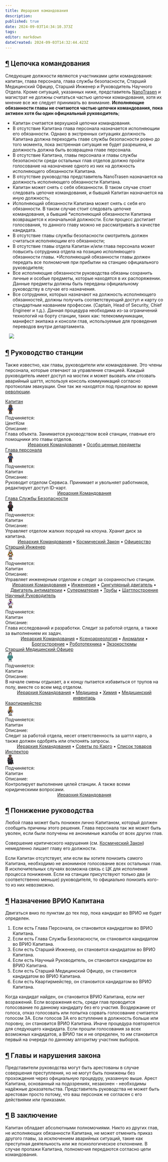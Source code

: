 ```yaml
---
title: Иерархия командования
description: 
published: true
date: 2024-09-03T14:34:10.373Z
tags: 
editor: markdown
dateCreated: 2024-09-03T14:32:44.423Z
---
```


<h2 id="цепочка-командования" class="toc-header"><a class="toc-anchor" href="#цепочка-командования">¶</a> Цепочка командования</h2>
<p>Следующие должности являются участниками цепи командования: капитан, глава персонала, глава службы безопасности, Старший Медицинский Офицер, Старший Инженер и Руководитель Научного Отдела. Кроме ситуаций, указанных ниже, представитель <a href="/backstory" class="is-internal-link is-valid-page">NanoTrasen</a> и магистрат не должны считаться частью цепочки командования, хотя их мнение все же следует принимать во внимание. <strong>Исполняющие обязанности главы не считаются частью цепочки командования, пока активен хотя бы один официальный руководитель</strong>;</p>
<ul>
  <li>Капитан считается верхушкой цепочки командования.</li>
  <li>В отсутствие Капитана глава персонала назначается исполняющим его обязанности. Однако в экстренных ситуациях должность Капитана должна переходить главе службы безопасности ровно до того момента, пока экстренная ситуация не будет разрешена, и должность должна быть возвращена главе персонала.</li>
  <li>В отсутствие Капитана, главы персонала и главы службы безопасности среди остальных глав отделов должно пройти голосование на назначение одного из них на должность исполняющего обязанности Капитана.</li>
  <li>В отсутствие руководства представитель NanoTrasen назначается на должность исполняющего обязанности Капитана.</li>
  <li>Капитан может снять с себя обязанности. В таком случае стоит следовать цепочке командования, и бывший Капитан назначается на иную должность;</li>
  <li>Исполняющий обязанности Капитана может снять с себя его обязанности. В таком случае стоит следовать цепочке командования, а бывший *исполняющий обязанности Капитана возвращается к изначальной должности. Если процесс достигает голосования, то данного главу можно не рассматривать в качестве кандидата.</li>
  <li>В отсутствие главы службы безопасности смотритель должен считаться исполняющим его обязанности;</li>
  <li>В отсутствие главы отдела Капитан и/или глава персонала может повысить сотрудника отдела на позицию исполняющего обязанности главы. *Исполняющий обязанности главы должен передать все полномочия при прибытии на станцию официального руководителя;</li>
  <li>Все исполняющие обязанности руководства обязаны сохранить личные и особые предметы, которые находятся в их распоряжении. Данные предметы должны быть переданы официальному руководству в случае его назначения.</li>
  <li>Все сотрудники, которых назначают на должность исполняющего обязанностей, должны получить соответствующий доступ и карту со стандартным названием профессии. (Captain, Head of Security, Chief Engineer и т.д.). Данная процедура необходима из-за ограничений технологий на борту станции, таких как: телекоммуникации, манифест экипажа и консоли глав, используемые для проведения переводов внутри департамента.</li>
</ul><div>

</div><div style="overflow-x: auto; margin: 12px"><img src="/guides/hierarchyofcommand/hierarchy_ss14" style="min-width:900px"></div>
<h2 id="руководство-станции" class="toc-header"><a class="toc-anchor" href="#руководство-станции">¶</a> Руководство станции</h2>
<p>Также известно, как главы, руководители или командование. Это члены персонала, которые отвечают за управление станцией. Каждый руководитель имеет доступ на мостик и может вызвать или отозвать аварийный шаттл, используя консоль коммуникаций согласно протоколам эвакуации. Они так же находятся под прицелом во время <a href="/roles/revolution" class="is-internal-link is-valid-page">революции</a>.</p><div>

</div><div class="rolescontainer">

  <div class="role">
    <div class="rolename"><a href="/roles/captain" class="custom-link is-internal-link is-valid-page">Капитан</a></div>
    <div class="roleimg"><img src="/roles/captain.png"></div>
    <div class="roleheadlabel">Подчиняется:</div>
    <div class="rolehead">ЦентКом</div>
    <div class="roledesclabel">Описание:</div>  
    <div class="roledesc">Глава объекта. Занимается руководством всей станции, главные его помощники это главы отделов.<br> <center><a href="/guides/hierarchyofcommand" title="Иерархия Командования" class="is-internal-link is-valid-page">Иерархия Командования</a> • <a href="/guides/especiallyvaluableitems" title="Особо ценные предметы" class="is-internal-link is-valid-page">Особо ценные предметы</a></center></div>  
  </div>
</div><div>

</div><div class="rolescontainer">

  <div class="role">
    <div class="rolename"><a href="/roles/headofpersonnel" class="custom-link is-internal-link is-valid-page">Глава персонала</a></div>
    <div class="roleimg"><img src="/roles/headofpersonnel.png"></div>
    <div class="roleheadlabel">Подчиняется:</div>
    <div class="rolehead">Капитан</div>
    <div class="roledesclabel">Описание:</div>  
    <div class="roledesc">Руководит отделом Сервиса. Принимает и увольняет работников, редактирует доступ ID-карт.<br> <center><a href="/guides/hierarchyofcommand" title="Иерархия Командования" class="is-internal-link is-valid-page">Иерархия Командования</a></center></div>  
  </div>    

  <div class="role">
    <div class="rolename"><a href="/roles/headofsecurity" class="custom-link is-internal-link is-valid-page">Глава Службы Безопасности</a></div>
    <div class="roleimg"><img src="/roles/headofsecurity.png"></div>
    <div class="roleheadlabel">Подчиняется:</div>
    <div class="rolehead">Капитан</div>
    <div class="roledesclabel">Описание:</div>  
    <div class="roledesc">Управляет отделом жалких породий на клоуна. Хранит диск за капитана.<br> <center><a href="/guides/hierarchyofcommand" class="is-internal-link is-valid-page">Иерархия Командования</a> • <a href="/spacelaw" class="is-internal-link is-valid-page">Космический Закон</a> • <a href="/guides/officership" class="is-internal-link is-valid-page">Офицерство</a></center></div>  
  </div>

  <div class="role">
    <div class="rolename"><a href="/roles/chiefengineer" class="custom-link is-internal-link is-valid-page">Старший Инженер</a></div>
    <div class="roleimg"><img src="/roles/chiefengineer.png"></div>
    <div class="roleheadlabel">Подчиняется:</div>
    <div class="rolehead">Капитан</div>
    <div class="roledesclabel">Описание:</div>  
    <div class="roledesc">Управляет инженерным отделом и следит за сохранностью станции.<br> <center><a href="/guides/hierarchyofcommand" class="is-internal-link is-valid-page">Иерархия Командования</a> • <a href="/guides/engineering" title="Инженерия" class="is-internal-link is-valid-page">Инженерия</a> • <a href="/guides/singularengine" title="Сингулярный двигатель" class="is-internal-link is-valid-page">Сингулярный двигатель</a> • <a href="/guides/antimatterengine" title="Двигатель антиматерии" class="is-internal-link is-valid-page">Двигатель антиматерии</a> • <a href="/guides/supermatter" title="Суперматерия" class="is-internal-link is-valid-page">Суперматерия</a> • <a href="/guides/pipes" title="Трубы" class="is-internal-link is-valid-page">Трубы</a> • <a href="/guides/shuttlebuilding" title="Шаттлостроение" class="is-internal-link is-valid-page">Шаттлостроение</a></center></div>  
  </div>

  <div class="role">
    <div class="rolename"><a href="/roles/researchdirector" class="custom-link is-internal-link is-valid-page">Научный Руководитель</a></div>
    <div class="roleimg"><img src="/roles/researchdirector.png"></div>
    <div class="roleheadlabel">Подчиняется:</div>
    <div class="rolehead">Капитан</div>
    <div class="roledesclabel">Описание:</div>  
    <div class="roledesc">Глава исследований и разработки. Следит за работой отдела, а также за выполнением их задач.<br> <center><a href="/guides/hierarchyofcommand" class="is-internal-link is-valid-page">Иерархия Командования</a> • <a href="/guides/xenoarcheology" class="is-internal-link is-valid-page">Ксеноархеология</a> • <a href="/guides/anomalousresearch" class="is-internal-link is-valid-page">Аномалии</a> • <a href="/guides/borgcreating" class="is-internal-link is-valid-page">Боргостроение</a> • <a href="/guides/robotics" class="is-internal-link is-valid-page">Робототехника</a> • <a href="/guides/exosuits" class="is-internal-link is-valid-page">Экзокостюмы</a></center></div>  
  </div>  

  <div class="role">
    <div class="rolename"><a href="/roles/chiefmedicalofficer" class="custom-link is-internal-link is-valid-page">Старший Медицинский Офицер</a></div>
    <div class="roleimg"><img src="/roles/chiefmedicalofficer.png"></div>
    <div class="roleheadlabel">Подчиняется:</div>
    <div class="rolehead">Капитан</div>
    <div class="roledesclabel">Описание:</div>  
    <div class="roledesc">В начале смены отдыхает, а к концу пытается избавиться от трупов на полу, вместе со всем мед отделом.<br> <center><a href="/guides/hierarchyofcommand" class="is-internal-link is-valid-page">Иерархия Командования</a> • <a href="/guides/medicine" title="Медицина" class="is-internal-link is-valid-page">Медицина</a> • <a href="/guides/chemistry" title="Химия" class="is-internal-link is-valid-page">Химия</a> • <a href="/guides/medicalequipment" title="Медицинский инвентарь" class="is-internal-link is-valid-page">Медицинский инвентарь</a></center></div>  
  </div> 

  <div class="role">
    <div class="rolename"><a href="/roles/quartermaster" class="custom-link is-internal-link is-valid-page">Квартирмейстер</a></div>
    <div class="roleimg"><img src="/roles/quartermaster.png"></div>
    <div class="roleheadlabel">Подчиняется:</div>
    <div class="rolehead">Капитан</div>
    <div class="roledesclabel">Описание:</div>  
    <div class="roledesc">Следит за работой отдела, несет ответственность за шаттл карго, а также должен одобрять или отклонять запросы.<br> <center><a href="/guides/hierarchyofcommand" class="is-internal-link is-valid-page">Иерархия Командования</a> • <a href="/guides/workincargo" class="is-internal-link is-invalid-page">Советы по Карго</a> • <a href="/guides/listofproducts" class="is-internal-link is-valid-page">Список товаров</a></center></div>  
  </div> 

  <div class="role">
    <div class="rolename"><a href="/roles/inspector" class="custom-link is-internal-link is-valid-page">Инспектор</a></div>
    <div class="roleimg"><img src="/roles/inspector.png"></div>
    <div class="roleheadlabel">Подчиняется:</div>
    <div class="rolehead">Капитан</div>
    <div class="roledesclabel">Описание:</div>  
    <div class="roledesc">Контролирует выполнение целей станции. А также всеми юридическими вопросами.<br> <center><a href="/guides/hierarchyofcommand" title="Иерархия Командования" class="is-internal-link is-valid-page">Иерархия Командования</a></center></div>  
  </div> 

</div><div>



</div><h2 id="понижение-руководства" class="toc-header"><a class="toc-anchor" href="#понижение-руководства">¶</a> Понижение руководства</h2>
<p>Любой глава может быть понижен лично Капитаном, который должен сообщить причины этого решения. Глава персонала так же может быть уволен, если были получены не анонимные жалобы от всех других глав.</p>
<p>Совершение критического нарушения (см. <a href="/spacelaw" class="is-internal-link is-valid-page">Космический Закон</a>) немедленно лишает главу его должности.</p>
<p>Если Капитан отсутствует, или если вы хотите понизить самого Капитана, необходимо не анонимное голосование всех остальных глав. В исключительных случаях возможна связь с ЦК для исполнения процесса понижения. Если на станции присутствуют только два (и соответственно меньше) руководителя, то официально понизить кого-то из них невозможно.</p>
<h2 id="назначение-врио-капитана" class="toc-header"><a class="toc-anchor" href="#назначение-врио-капитана">¶</a> Назначение ВРИО Капитана</h2>
<p>Двигаться вниз по пунктам до тех пор, пока кандидат во ВРИО не будет определен.</p>
<ol>
  <li>Если есть Глава Персонала, он становится кандидатом во ВРИО Капитана.</li>
  <li>Если есть Глава Службы Безопасности, он становится кандидатом во ВРИО Капитана.</li>
  <li>Если есть Старший Инженер, он становится кандидатом во ВРИО Капитана.</li>
  <li>Если есть Научный Руководитель, он становится кандидатом во ВРИО Капитана.</li>
  <li>Если есть Старший Медицинский Офицер, он становится кандидатом во ВРИО Капитана.</li>
  <li>Если есть Квартирмейстер, он становится кандидатом во ВРИО Капитана.</li>
</ol>
<p>Когда кандидат найден, он становится ВРИО Капитана, если нет возражений. Если возражения есть, среди глав проводится голосование по данному кандидату без его участия. Воздержание от голоса, отказ голосовать или попытка сорвать голосование считается голосом ЗА. Если голосов ЗА его вступление в должность больше или поровну, он становится ВРИО Капитана. Иначе процедура повторяется для следующего кандидата. Если прошли голосования за всех возможных кандидатов, а ВРИО так и не определен, то им становится первый на очереди по данному алгоритму участник выборов.</p>
<h2 id="главы-и-нарушения-закона" class="toc-header"><a class="toc-anchor" href="#главы-и-нарушения-закона">¶</a> Главы и нарушения закона</h2>
<p>Представители руководства могут быть арестованы в случае совершения преступления, но не могут быть понижены без прохождения через официальную процедуру, указанную выше. Арест Капитана, основанный на подозрениях, незаконен - необходимы надёжные доказательства. Представитель руководства не может быть арестован просто потому, что ваш персонаж не согласен с его действиями или приказами.</p>
<h2 id="в-заключение" class="toc-header"><a class="toc-anchor" href="#в-заключение">¶</a> В заключение</h2>
<p>Капитан обладает абсолютными полномочиями. Никто из других глав, не исполняющих обязанности Капитана, не может отменить приказ другого главы, за исключением аварийных ситуаций, такие как преступная деятельность или же психологическое отклонение. В случае пропажи Капитана, полномочия передаются согласно цепи командования.</p>